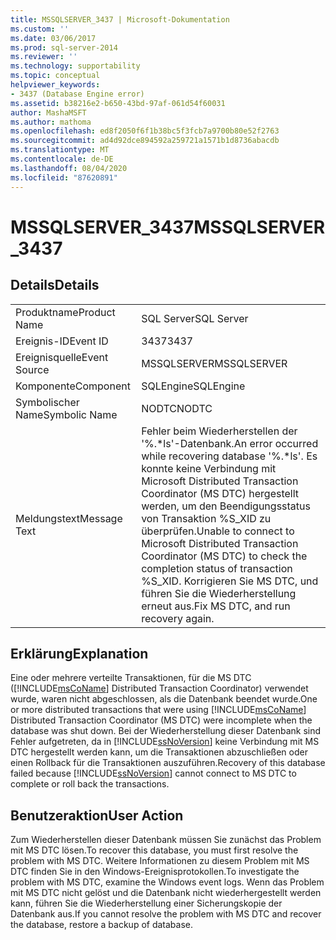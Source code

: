 ```yaml
---
title: MSSQLSERVER_3437 | Microsoft-Dokumentation
ms.custom: ''
ms.date: 03/06/2017
ms.prod: sql-server-2014
ms.reviewer: ''
ms.technology: supportability
ms.topic: conceptual
helpviewer_keywords:
- 3437 (Database Engine error)
ms.assetid: b38216e2-b650-43bd-97af-061d54f60031
author: MashaMSFT
ms.author: mathoma
ms.openlocfilehash: ed8f2050f6f1b38bc5f3fcb7a9700b80e52f2763
ms.sourcegitcommit: ad4d92dce894592a259721a1571b1d8736abacdb
ms.translationtype: MT
ms.contentlocale: de-DE
ms.lasthandoff: 08/04/2020
ms.locfileid: "87620891"
---
```

# <a name="mssqlserver_3437"></a><span data-ttu-id="ecf58-102">MSSQLSERVER_3437</span><span class="sxs-lookup"><span data-stu-id="ecf58-102">MSSQLSERVER_3437</span></span>
    
## <a name="details"></a><span data-ttu-id="ecf58-103">Details</span><span class="sxs-lookup"><span data-stu-id="ecf58-103">Details</span></span>  
  
|||  
|-|-|  
|<span data-ttu-id="ecf58-104">Produktname</span><span class="sxs-lookup"><span data-stu-id="ecf58-104">Product Name</span></span>|<span data-ttu-id="ecf58-105">SQL Server</span><span class="sxs-lookup"><span data-stu-id="ecf58-105">SQL Server</span></span>|  
|<span data-ttu-id="ecf58-106">Ereignis-ID</span><span class="sxs-lookup"><span data-stu-id="ecf58-106">Event ID</span></span>|<span data-ttu-id="ecf58-107">3437</span><span class="sxs-lookup"><span data-stu-id="ecf58-107">3437</span></span>|  
|<span data-ttu-id="ecf58-108">Ereignisquelle</span><span class="sxs-lookup"><span data-stu-id="ecf58-108">Event Source</span></span>|<span data-ttu-id="ecf58-109">MSSQLSERVER</span><span class="sxs-lookup"><span data-stu-id="ecf58-109">MSSQLSERVER</span></span>|  
|<span data-ttu-id="ecf58-110">Komponente</span><span class="sxs-lookup"><span data-stu-id="ecf58-110">Component</span></span>|<span data-ttu-id="ecf58-111">SQLEngine</span><span class="sxs-lookup"><span data-stu-id="ecf58-111">SQLEngine</span></span>|  
|<span data-ttu-id="ecf58-112">Symbolischer Name</span><span class="sxs-lookup"><span data-stu-id="ecf58-112">Symbolic Name</span></span>|<span data-ttu-id="ecf58-113">NODTC</span><span class="sxs-lookup"><span data-stu-id="ecf58-113">NODTC</span></span>|  
|<span data-ttu-id="ecf58-114">Meldungstext</span><span class="sxs-lookup"><span data-stu-id="ecf58-114">Message Text</span></span>|<span data-ttu-id="ecf58-115">Fehler beim Wiederherstellen der '%.\*ls'-Datenbank.</span><span class="sxs-lookup"><span data-stu-id="ecf58-115">An error occurred while recovering database '%.\*ls'.</span></span> <span data-ttu-id="ecf58-116">Es konnte keine Verbindung mit Microsoft Distributed Transaction Coordinator (MS DTC) hergestellt werden, um den Beendigungsstatus von Transaktion %S_XID zu überprüfen.</span><span class="sxs-lookup"><span data-stu-id="ecf58-116">Unable to connect to Microsoft Distributed Transaction Coordinator (MS DTC) to check the completion status of transaction %S_XID.</span></span> <span data-ttu-id="ecf58-117">Korrigieren Sie MS DTC, und führen Sie die Wiederherstellung erneut aus.</span><span class="sxs-lookup"><span data-stu-id="ecf58-117">Fix MS DTC, and run recovery again.</span></span>|  
  
## <a name="explanation"></a><span data-ttu-id="ecf58-118">Erklärung</span><span class="sxs-lookup"><span data-stu-id="ecf58-118">Explanation</span></span>  
 <span data-ttu-id="ecf58-119">Eine oder mehrere verteilte Transaktionen, für die MS DTC ([!INCLUDE[msCoName](../../includes/msconame-md.md)] Distributed Transaction Coordinator) verwendet wurde, waren nicht abgeschlossen, als die Datenbank beendet wurde.</span><span class="sxs-lookup"><span data-stu-id="ecf58-119">One or more distributed transactions that were using [!INCLUDE[msCoName](../../includes/msconame-md.md)] Distributed Transaction Coordinator (MS DTC) were incomplete when the database was shut down.</span></span> <span data-ttu-id="ecf58-120">Bei der Wiederherstellung dieser Datenbank sind Fehler aufgetreten, da in [!INCLUDE[ssNoVersion](../../includes/ssnoversion-md.md)] keine Verbindung mit MS DTC hergestellt werden kann, um die Transaktionen abzuschließen oder einen Rollback für die Transaktionen auszuführen.</span><span class="sxs-lookup"><span data-stu-id="ecf58-120">Recovery of this database failed because [!INCLUDE[ssNoVersion](../../includes/ssnoversion-md.md)] cannot connect to MS DTC to complete or roll back the transactions.</span></span>  
  
## <a name="user-action"></a><span data-ttu-id="ecf58-121">Benutzeraktion</span><span class="sxs-lookup"><span data-stu-id="ecf58-121">User Action</span></span>  
 <span data-ttu-id="ecf58-122">Zum Wiederherstellen dieser Datenbank müssen Sie zunächst das Problem mit MS DTC lösen.</span><span class="sxs-lookup"><span data-stu-id="ecf58-122">To recover this database, you must first resolve the problem with MS DTC.</span></span> <span data-ttu-id="ecf58-123">Weitere Informationen zu diesem Problem mit MS DTC finden Sie in den Windows-Ereignisprotokollen.</span><span class="sxs-lookup"><span data-stu-id="ecf58-123">To investigate the problem with MS DTC, examine the Windows event logs.</span></span> <span data-ttu-id="ecf58-124">Wenn das Problem mit MS DTC nicht gelöst und die Datenbank nicht wiederhergestellt werden kann, führen Sie die Wiederherstellung einer Sicherungskopie der Datenbank aus.</span><span class="sxs-lookup"><span data-stu-id="ecf58-124">If you cannot resolve the problem with MS DTC and recover the database, restore a backup of database.</span></span>  
  
  
